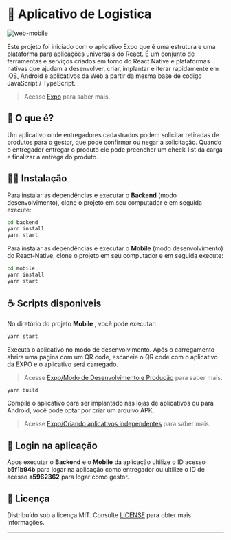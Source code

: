 # 🚚  Aplicativo de Logistica



![web-mobile](https://repository-images.githubusercontent.com/266159996/a4ef6580-bfc0-11ea-977a-08bab50129bd)


Este projeto foi iniciado com o aplicativo Expo  que é uma estrutura e uma plataforma para aplicações universais do React. É um conjunto de ferramentas e serviços criados em torno do React Native e plataformas nativas que ajudam a desenvolver, criar, implantar e iterar rapidamente em iOS, Android e aplicativos da Web a partir da mesma base de código JavaScript / TypeScript. .

> Acesse  [Expo](https://docs.expo.io/) para saber mais.

## 🤔  O que é?

Um aplicativo onde entregadores cadastrados podem solicitar retiradas de produtos para o gestor, que pode confirmar ou negar a solicitação. Quando o entregador entregar o produto ele pode preencher um check-list da carga e finalizar a entrega do produto.

## 👨‍💻  Instalação
  
Para instalar as dependências e executar o **Backend** (modo desenvolvimento), clone o projeto em seu computador e em seguida execute:
```bash
cd backend
yarn install
yarn start
```
Para instalar as dependências e executar o **Mobile** (modo desenvolvimento) do React-Native, clone o projeto em seu computador e em seguida execute:
```bash
cd mobile
yarn install
yarn start
```


## ☕  Scripts disponiveis

No diretório do projeto **Mobile** , você pode executar:

```bash
yarn start
```
Executa o aplicativo no modo de desenvolvimento.
Após o carregamento abrira uma pagina com um QR code, escaneie o QR code com o aplicativo da EXPO e o aplicativo será carregado.
> Acesse  [Expo/Modo de Desenvolvimento e Produção](https://docs.expo.io/workflow/development-mode/) para saber mais.

```bash
yarn build
```
Compila o aplicativo para ser implantado nas lojas de aplicativos ou para Android, você pode optar por criar um arquivo APK.

> Acesse  [Expo/Criando aplicativos independentes](https://docs.expo.io/distribution/building-standalone-apps/) para saber mais.


## 📱 Login na aplicação

Apos executar o **Backend** e o **Mobile** da aplicação ultilize o ID acesso **b5f1b94b** para logar na aplicação como entregador ou ultilize o ID de acesso **a5962362** para logar como gestor.  

## 📝 Licença

Distribuído sob a licença MIT. Consulte [LICENSE](LICENSE) para obter mais informações.
 
--- 

